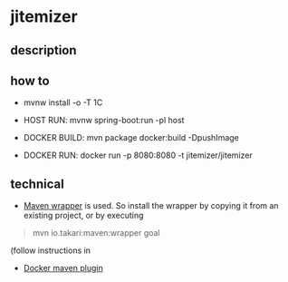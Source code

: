 # jitemizer

## description


## how to
* mvnw install -o -T 1C
* HOST RUN:     mvnw spring-boot:run -pl host

* DOCKER BUILD:   mvn package docker:build -DpushImage
* DOCKER RUN:     docker run -p 8080:8080 -t jitemizer/jitemizer


## technical
* [Maven wrapper](https://github.com/takari/maven-wrapper) is used. So install the wrapper by copying it from an existing project, or by executing  

> mvn io.takari:maven:wrapper goal 

(follow instructions in 

* [Docker maven plugin](https://github.com/spotify/docker-maven-plugin)
